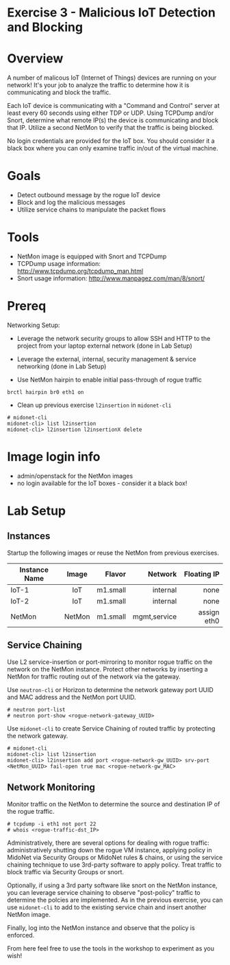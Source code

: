 # Exercise 3 - Malicious IoT Detection and Blocking

# Overview

A number of malicous IoT (Internet of Things) devices are running on your network! It's your job to analyze the traffic to determine how it is communicating and block the traffic.

Each IoT device is communicating with a "Command and Control" server at least every 60 seconds using either TDP or UDP. Using TCPDump and/or Snort, determine what remote IP(s) the device is communicating and block that IP. Utilize a second NetMon to verify that the traffic is being blocked.

No login credentials are provided for the IoT box. You should consider it a black box where you can only examine traffic in/out of the virtual machine.

# Goals

  * Detect outbound message by the rogue IoT device
  * Block and log the malicious messages
  * Utilize service chains to manipulate the packet flows

# Tools

  * NetMon image is equipped with Snort and TCPDump
  * TCPDump usage information: http://www.tcpdump.org/tcpdump_man.html
  * Snort usage information: http://www.manpagez.com/man/8/snort/

# Prereq
Networking Setup:
  * Leverage the network security groups to allow SSH and HTTP to the project from your laptop external network (done in Lab Setup)
  * Leverage the external, internal, security management & service networking (done in Lab Setup)
  
  * Use NetMon hairpin to enable initial pass-through of rogue traffic
  ```
  brctl hairpin br0 eth1 on
  ```
  * Clean up previous exercise `l2insertion` in `midonet-cli`
  ```
  # midonet-cli
  midonet-cli> list l2insertion
  midonet-cli> l2insertion l2insertionX delete
  ```

# Image login info

  * admin/openstack for the NetMon images
  * no login available for the IoT boxes - consider it a black box!

# Lab Setup

## Instances

Startup the following images or reuse the NetMon from previous exercises.

| Instance Name | Image         | Flavor   | Network           | Floating IP |
| ------------- |:-------------:| --------:|------------------:|------------:|
| IoT-1         | IoT           | m1.small | internal          | none        |
| IoT-2         | IoT           | m1.small | internal          | none        |
| NetMon        | NetMon        | m1.small | mgmt,service	     | assign	eth0 |


## Service Chaining

Use L2 service-insertion or port-mirroring to monitor rogue traffic on the network on the NetMon instance. Protect other networks by inserting a NetMon for traffic routing out of the network via the gateway.

Use `neutron-cli` or Horizon to determine the network gateway port UUID and MAC address and the NetMon port UUID.
```
# neutron port-list
# neutron port-show <rogue-network-gateway_UUID>
```

Use `midonet-cli` to create Service Chaining of routed traffic by protecting the network gateway.
  ```
  # midonet-cli
  midonet-cli> list l2insertion
  midonet-cli> l2insertion add port <rogue-network-gw_UUID> srv-port <NetMon_UUID> fail-open true mac <rogue-network-gw_MAC> 
 ```
 
 ## Network Monitoring
 Monitor traffic on the NetMon to determine the source and destination IP of the rogue traffic. 
 
 ```
# tcpdump -i eth1 not port 22
# whois <rogue-traffic-dst_IP>
```

Administratively, there are several options for dealing with rogue traffic: administratively shutting down the rogue VM instance, applying policy in MidoNet via Security Groups or MidoNet rules & chains, or using the service chaining technique to use 3rd-party software to apply policy. Treat traffic to block traffic via Security Groups or snort.

Optionally, if using a 3rd party software like snort on the NetMon instance, you can leverage service chaining to observe "post-policy" traffic to determine the polcies are implemented. As in the previous exercise, you can use `midonet-cli` to add to the existing service chain and insert another NetMon image.

Finally, log into the NetMon instance and observe that the policy is enforced.

From here feel free to use the tools in the workshop to experiment as you wish!
